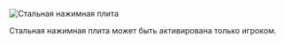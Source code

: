 ![Стальная нажимная плита](block:betterwithmods:steel_pressure_plate)

Стальная нажимная плита может быть активирована только игроком.